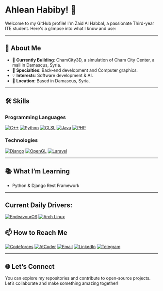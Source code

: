 # Ahlean Habiby! 👋

Welcome to my GitHub profile! I'm Zaid Al Habbal, a passionate Third-year ITE student. Here's a glimpse into what I know and use:

---

## 🚀 About Me

- 🌱 **Currently Building**: ChamCity3D, a simulation of Cham City Center, a mall in Damascus, Syria.
- 🎨 **Specialties**: Back-end development and Computer graphics.
- 💡 **Interests**: Software development & AI.
- 📍 **Location**: Based in Damascus, Syria.

---

## 🛠️ Skills

### Programming Languages
[![C++](https://img.shields.io/badge/C%2B%2B-%2300599C.svg?style=for-the-badge&logo=c%2B%2B&logoColor=white)](https://isocpp.org/) [![Python](https://img.shields.io/badge/Python-%2314354C.svg?style=for-the-badge&logo=python&logoColor=white)](https://www.python.org/)  [![GLSL](https://img.shields.io/badge/GLSL-%23FFA500.svg?style=for-the-badge&logo=opengl&logoColor=white)](https://www.khronos.org/opengl/wiki/Core_Language_(GLSL)) [![Java](https://img.shields.io/badge/Java-%23ED8B00.svg?style=for-the-badge&logo=java&logoColor=white)](https://www.java.com/)  [![PHP](https://img.shields.io/badge/PHP-%23777BB4.svg?style=for-the-badge&logo=php&logoColor=white)](https://www.php.net/)

  

### Technologies
[![Django](https://img.shields.io/badge/Django-%23092E20.svg?style=for-the-badge&logo=django&logoColor=white)](https://www.djangoproject.com/) [![OpenGL](https://img.shields.io/badge/OpenGL-%23FFFFFF.svg?style=for-the-badge&logo=opengl)](https://www.opengl.org/)  [![Laravel](https://img.shields.io/badge/Laravel-%23FF2D20.svg?style=for-the-badge&logo=laravel&logoColor=white)](https://laravel.com/)  

---

## 📚 What I’m Learning

- Python & Django Rest Framework

---
## Current Daily Drivers:

[![EndeavourOS](https://img.shields.io/badge/EndeavourOS-%237D4698.svg?style=for-the-badge&logo=endeavouros&logoColor=white)](https://endeavouros.com/)  [![Arch Linux](https://img.shields.io/badge/Arch%20Linux-%231793D1.svg?style=for-the-badge&logo=arch-linux&logoColor=white)](https://archlinux.org/)

## 📫 How to Reach Me

[![Codeforces](https://img.shields.io/badge/Codeforces-%231F8ACB.svg?style=for-the-badge&logo=codeforces&logoColor=white)](https://codeforces.com/profile/Zaid_Al_Habbal)  [![AtCoder](https://img.shields.io/badge/AtCoder-%23003D73.svg?style=for-the-badge&logo=atcoder&logoColor=white)](https://atcoder.jp/users/Zaid_Al_Habbal) [![Email](https://img.shields.io/badge/Email-D14836?style=for-the-badge&logo=gmail&logoColor=white)](mailto:alhabbalzaid10@gmail.com)  [![LinkedIn](https://img.shields.io/badge/LinkedIn-%230077B5.svg?style=for-the-badge&logo=linkedin&logoColor=white)](www.linkedin.com/in/zaid-al-habbal-037525263) [![Telegram](https://img.shields.io/badge/Telegram-2CA5E0?style=for-the-badge&logo=telegram&logoColor=white)](https://t.me/Zaid_Al_Habbal)  

---

## 🌐 Let’s Connect

You can explore my repositories and contribute to open-source projects. Let’s collaborate and make something amazing together!
